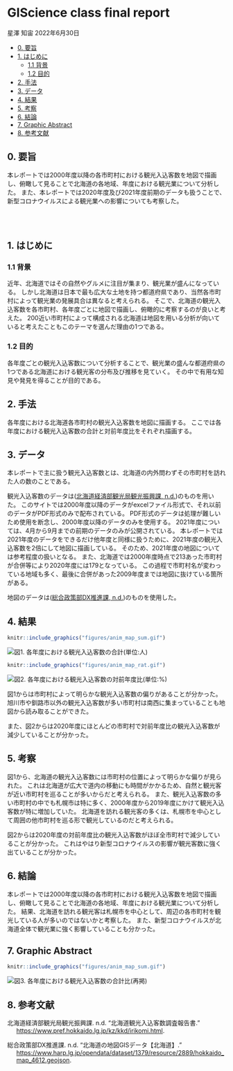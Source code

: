 GIScience class final report
================
星澤 知宙
2022年6月30日

-   [0. 要旨](#0-要旨)
-   [1. はじめに](#1-はじめに)
    -   [1.1 背景](#11-背景)
    -   [1.2 目的](#12-目的)
-   [2. 手法](#2-手法)
-   [3. データ](#3-データ)
-   [4. 結果](#4-結果)
-   [5. 考察](#5-考察)
-   [6. 結論](#6-結論)
-   [7. Graphic Abstract](#7-graphic-abstract)
-   [8. 参考文献](#8-参考文献)

## 0. 要旨

本レポートでは2000年度以降の各市町村における観光入込客数を地図で描画し、俯瞰して見ることで北海道の各地域、年度における観光業について分析した。
また、本レポートでは2020年度及び2021年度前期のデータも扱うことで、新型コロナウイルスによる観光業への影響についても考察した。

<br> <br>

## 1. はじめに

### 1.1 背景

近年、北海道ではその自然やグルメに注目が集まり、観光業が盛んになっている。
しかし北海道は日本で最も広大な土地を持つ都道府県であり、当然各市町村によって観光業の発展具合は異なると考えられる。
そこで、北海道の観光入込客数を各市町村、各年度ごとに地図で描画し、俯瞰的に考察するのが良いと考えた。
200近い市町村によって構成される北海道は地図を用いる分析が向いていると考えたこともこのテーマを選んだ理由の1つである。

### 1.2 目的

各年度ごとの観光入込客数について分析することで、観光業の盛んな都道府県の1つである北海道における観光客の分布及び推移を見ていく。
その中で有用な知見や発見を得ることが目的である。

## 2. 手法

各年度における北海道各市町村の観光入込客数を地図に描画する。
ここでは各年度における観光入込客数の合計と対前年度比をそれぞれ描画する。

## 3. データ

本レポートで主に扱う観光入込客数とは、北海道の内外問わずその市町村を訪れた人の数のことである。

観光入込客数のデータは([北海道経済部観光局観光振興課,
n.d.](#ref-tourists_data))のものを用いた。
このサイトでは2000年度以降のデータがexcelファイル形式で、それ以前のデータがPDF形式のみで配布されている。
PDF形式のデータは処理が難しいため使用を断念し、2000年度以降のデータのみを使用する。
2021年度については、4月から9月までの前期のデータのみが公開されている。
本レポートでは2021年度のデータをできるだけ他年度と同様に扱うために、2021年度の観光入込客数を2倍にして地図に描画している。
そのため、2021年度の地図については参考程度の扱いとなる。
また、北海道では2000年度時点で213あった市町村が合併等により2020年度には179となっている。
この過程で市町村名が変わっている地域も多く、最後に合併があった2009年度までは地図に抜けている箇所がある。

地図のデータは([総合政策部DX推進課,
n.d.](#ref-map_data))のものを使用した。

## 4. 結果

``` r
knitr::include_graphics("figures/anim_map_sum.gif")
```

![図1.
各年度における観光入込客数の合計(単位:人)](figures/anim_map_sum.gif)

``` r
knitr::include_graphics("figures/anim_map_rat.gif")
```

![図2.
各年度における観光入込客数の対前年度比(単位:%)](figures/anim_map_rat.gif)

図1からは市町村によって明らかな観光入込客数の偏りがあることが分かった。
旭川市や釧路市以外の観光入込客数が多い市町村は南西に集まっていることも地図から読み取ることができた。

また、図2からは2020年度にほとんどの市町村で対前年度比の観光入込客数が減少していることが分かった。

## 5. 考察

図1から、北海道の観光入込客数には市町村の位置によって明らかな偏りが見られた。
これは北海道が広大で道内の移動にも時間がかかるため、自然と観光客が近い市町村を巡ることが多いからだと考えられる。
また、観光入込客数の多い市町村の中でも札幌市は特に多く、2000年度から2019年度にかけて観光入込客数が特に増加していた。
北海道を訪れる観光客の多くは、札幌市を中心として周囲の他市町村を巡る形で観光しているのだと考えられる。

図2からは2020年度の対前年度比の観光入込客数がほぼ全市町村で減少していることが分かった。
これはやはり新型コロナウイルスの影響が観光客数に強く出ていることが分かった。

## 6. 結論

本レポートでは2000年度以降の各市町村における観光入込客数を地図で描画し、俯瞰して見ることで北海道の各地域、年度における観光業について分析した。
結果、北海道を訪れる観光客は札幌市を中心として、周辺の各市町村を観光している人が多いのではないかと考察した。
また、新型コロナウイルスが北海道全体で観光業に強く影響していることも分かった。

## 7. Graphic Abstract

``` r
knitr::include_graphics("figures/anim_map_sum.gif")
```

![図3.
各年度における観光入込客数の合計比(再掲)](figures/anim_map_sum.gif)

## 8. 参考文献

<div id="refs" class="references csl-bib-body hanging-indent">

<div id="ref-tourists_data" class="csl-entry">

北海道経済部観光局観光振興課. n.d. “北海道観光入込客数調査報告書.”
<https://www.pref.hokkaido.lg.jp/kz/kkd/irikomi.html>.

</div>

<div id="ref-map_data" class="csl-entry">

総合政策部DX推進課. n.d. “北海道の地図GISデータ【北海道】.”
<https://www.harp.lg.jp/opendata/dataset/1379/resource/2889/hokkaido_map_4612.geojson>.

</div>

</div>
